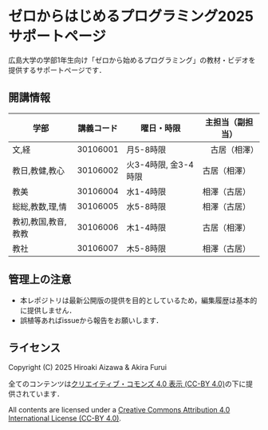 # ゼロからはじめるプログラミング2025 サポートページ

広島大学の学部1年生向け「ゼロから始めるプログラミング」の教材・ビデオを提供するサポートページです．

## 開講情報

| 学部 | 講義コード | 曜日・時限 | 主担当（副担当） |
| ---- | ---- | ---- | ---- |
| 文,経 |  30106001 | 月5-8時限 |　古居（相澤） |
| 教日,教健,教心 |  30106002 | 火3-4時限, 金3-4時限 | 古居（相澤） |
| 教美 |  30106004 | 水1-4時限 | 相澤（古居） |
| 総総,教数,理,情 |  30106005 | 水5-8時限 | 相澤（古居） |
| 教初,教国,教音,教教 |  30106006 | 木1-4時限 | 古居（相澤） |
| 教社 |  30106007 | 木5-8時限 |相澤（古居） |

## 管理上の注意

- 本レポジトリは最新公開版の提供を目的としているため，編集履歴は基本的に提供しません．
- 誤植等あればissueから報告をお願いします．

## ライセンス

Copyright (C) 2025 Hiroaki Aizawa & Akira Furui

全てのコンテンツは[クリエイティブ・コモンズ 4.0 表示 (CC-BY 4.0)](https://creativecommons.org/licenses/by/4.0/)の下に提供されています．

All contents are licensed under a [Creative Commons Attribution 4.0 International License (CC-BY 4.0)](https://creativecommons.org/licenses/by/4.0/).
